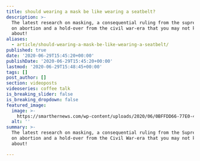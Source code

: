 ```yaml
---
title: should wearing a mask be like wearing a seatbelt?
description: >-
  The latest research on masking, a consequential ruling from the supreme court
  on abortion and a hold-over from the civil war-era that you may not know
  about!
aliases:
  - article/should-wearing-a-mask-be-like-wearing-a-seatbelt/
published: true
date: '2020-06-29T15:45:20+00:00'
publishDate: '2020-06-29T15:45:20+00:00'
lastmod: '2020-06-29T15:48:45+00:00'
tags: []
post_author: []
section: videoposts
videoseries: coffee talk
is_breaking_slider: false
is_breaking_dropdown: false
featured_image:
  image: >-
    https://smarthernews.com/wp-content/uploads/2020/06/0BFFDD66-77E0-4CBA-963A-D3FBB273F63D-e1593445719987-856x1024.jpg
  alt: ''
summary: >-
  The latest research on masking, a consequential ruling from the Supreme Court
  on abortion and a hold-over from the Civil War-era that you may not know
  about!

---
```


